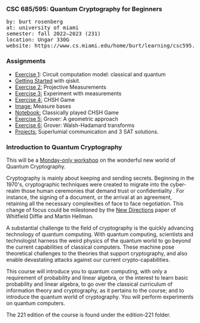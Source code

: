 ### CSC 685/595: Quantum Cryptography for Beginners

<pre>
by: burt rosenberg
at: university of miami
semester: fall 2022–2023 (231)
location: Ungar 330G
website: https://www.cs.miami.edu/home/burt/learning/csc595.231/
</pre>


### Assignments

- [Exercise 1](https://www.cs.miami.edu/home/burt/learning/csc595.231/proj1.html): Circuit computation model: classical and quantum
- [Getting Started](https://github.com/csc-courses/csc685/blob/master/exercises/getting-started.ipynb) with qiskit.
- [Exercise 2:](https://github.com/csc-courses/csc685/blob/master/exercises/observables.ipynb) Projective Measurements
- [Exercise 3:](https://github.com/csc-courses/csc685/blob/master/exercises/observables-experiments.ipynb) Experiment with measurements
- [Exercise 4:](https://github.com/csc-courses/csc685/blob/master/exercises/chsh-2022.ipynb) CHSH Game
- [Image:](https://github.com/csc-courses/csc685/blob/master/exercises/chsh-game.pdf) Measure bases
- [Notebook:](https://github.com/csc-courses/csc685/blob/master/exercises/deterministic-chsh-games.ipynb) Classically played CHSH Game
- [Exercise 5:](https://github.com/csc-courses/csc685/blob/master/exercises/grover-geometry.ipynb) Grover: A geometric approach
- [Exercise 6:](https://github.com/csc-courses/csc685/blob/master/exercises/grover_walsh_hadamard.ipynb) Grover: Walsh-Hadamard transforms
- [Projects:](https://github.com/csc-courses/csc685/blob/master/exercises/final-projects.ipynb) Superlumial communication and 3 SAT solutions.

### Introduction to Quantum Cryptography

This will be a [Monday-only workshop](https://www.cs.miami.edu/home/burt/learning/csc595.231/) on the wonderful new world of Quantum Cryptography. 

Cryptography is mainly about keeping and sending secrets. Beginning in the 1970's, cryptographic techniques were created to migrate into the cyber-realm those human ceremonies that demand trust or confidentiality . For instance, the signing of a document, or the arrival at an agreement, retaining all the necessary complexities of face to face negotiation. This change of focus could be milestoned by the [New Directions](https://ee.stanford.edu/~hellman/publications/24.pdf) paper of Whitfield Diffie and Martin Hellman.

A substantial challenge to the field of cryptography is the quickly advancing technology of quantum computing. With quantum computing, scientists and technologist harness the weird physics of the quantum world to go beyond the current capabilities of classical computers. These machine pose theoretical challenges to the theories that support cryptography, and also enable devastating attacks against our current crypto-capabilities.

This course will introduce you to quantum computing, with only a requirement of probability and linear algebra, or the interest to learn basic probability and linear algebra, to go over the classical curriculum of information theory and cryptography, as it pertains to the course; and to introduce the quantum world of cryptography. You will perform experiments on quantum computers. 

The 221 edition of the course is found under the edition-221 folder. 
